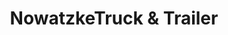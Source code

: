 ---
title: "NowatzkeTruck & Trailer"
url: /whitmore-lake/nowatzketruck-und-trailer/
shop: Lebensmittel
---